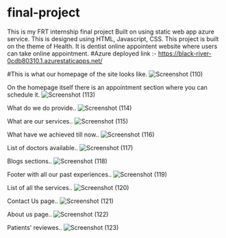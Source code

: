 # final-project
This is my FRT internship final project
Built on using static web app azure service. This is designed using HTML, Javascript, CSS. This project is built on the theme of Health.
It is dentist online appointent website where users can take online appointment.
#Azure deployed link :- https://black-river-0cdb80310.1.azurestaticapps.net/

#This is what our homepage of the site looks like.
![Screenshot (110)](https://user-images.githubusercontent.com/88438578/173509609-df994e2d-4b87-4c73-9507-f3df54926328.png)

On the homepage itself there is an appointment section where you can schedule it.
![Screenshot (113)](https://user-images.githubusercontent.com/88438578/173509602-f17217e6-c36e-4e2a-a807-5f1fe58013aa.png)

What do we do provide..
![Screenshot (114)](https://user-images.githubusercontent.com/88438578/173509654-ee27a5a7-7d9d-449e-94de-df9b71376502.png)

What are our services..
![Screenshot (115)](https://user-images.githubusercontent.com/88438578/173509651-b1fdb47e-f0f1-497e-b522-0041ae8158be.png)

What have we achieved till now..
![Screenshot (116)](https://user-images.githubusercontent.com/88438578/173509646-dbfa2880-1f2c-4ba0-b4d6-165a35dfe389.png)


List of doctors available..
![Screenshot (117)](https://user-images.githubusercontent.com/88438578/173509642-d835a37b-ac7f-4180-8dfe-280ebcd7f73b.png)

Blogs sections..
![Screenshot (118)](https://user-images.githubusercontent.com/88438578/173509634-96acab7b-1f69-440b-a337-ac01efcf66a8.png)

Footer with all our past experiences..
![Screenshot (119)](https://user-images.githubusercontent.com/88438578/173509630-2ee69a69-07ac-49f9-b8df-774c0f7eac7f.png)

List of all the services..
![Screenshot (120)](https://user-images.githubusercontent.com/88438578/173509627-1216117a-9e63-4c9a-ae10-084418073c45.png)

Contact Us page..
![Screenshot (121)](https://user-images.githubusercontent.com/88438578/173509621-a54c5f7c-1419-4205-87bb-441ec8cf7698.png)

About us page..
![Screenshot (122)](https://user-images.githubusercontent.com/88438578/173509617-f4761490-99ab-4dd1-816f-64e69e0ce5e7.png)

Patients' reviewes..
![Screenshot (123)](https://user-images.githubusercontent.com/88438578/173509615-f533ba47-dbab-4d57-a408-940b80763b98.png)


